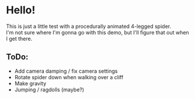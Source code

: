 # Hello!

This is just a little test with a procedurally animated 4-legged spider.  
I'm not sure where I'm gonna go with this demo, but I'll figure that out when I get there.

## ToDo:
- Add camera damping / fix camera settings
- Rotate spider down when walking over a cliff
- Make gravity
- Jumping / ragdolls (maybe?)

